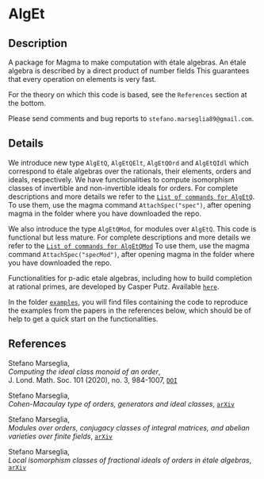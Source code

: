 # AlgEt

Description
--

A package for Magma to make computation with étale algebras.
An étale algebra is described by a direct product of number fields
This guarantees that every operation on elements is very fast.

For the theory on which this code is based, see the `References` section at the bottom.

Please send comments and bug reports to `stefano.marseglia89@gmail.com`.

Details
--

We introduce new type `AlgEtQ`, `AlgEtQElt`, `AlgEtQOrd` and `AlgEtQIdl` which correspond to étale algebras over the rationals, their elements, orders and ideals, respectively.
We have functionalities to compute isomorphism classes of invertible and non-invertible ideals for orders.
For complete descriptions and more details we refer to the [`List of commands for AlgEtQ`](https://github.com/stmar89/AlgEt/blob/main/doc/ListOfCommandsAlgEtQ.md).
To use them, use the magma command `AttachSpec("spec")`, after opening magma in the folder where you have downloaded the repo.

We also introduce the type `AlgEtQMod`, for modules over `AlgEtQ`. This code is functional but less mature.
For complete descriptions and more details we refer to the [`List of commands for AlgEtQMod`](https://github.com/stmar89/AlgEt/blob/main/doc/ListOfCommandsAlgEtQMod.md)
To use them, use the magma command `AttachSpec("specMod")`, after opening magma in the folder where you have downloaded the repo.

Functionalities for p-adic etale algebras, including how to build completion at rational primes, are developed by Casper Putz. Available [`here`](https://github.com/CPutz/etale-algebra-family).

In the folder [`examples`](https://github.com/stmar89/AlgEt/blob/main/examples), you will find files containing the code to reproduce the examples from the papers in the references below, which should be of help to get a quick start on the functionalities.

<!---
In the file [`examples.txt`](https://github.com/stmar89/PolsAbVarFpCanLift/blob/main/doc/examples.txt) there is the code to see how to use the main functions of the package.
-->

References
--

Stefano Marseglia,<br>
*Computing the ideal class monoid of an order*,<br>
J. Lond. Math. Soc. 101 (2020), no. 3, 984-1007, [`DOI`](https://doi.org/10.1112/jlms.12294)

Stefano Marseglia,<br>
*Cohen-Macaulay type of orders, generators and ideal classes*, [`arXiv`](https://arxiv.org/abs/2206.03758)

Stefano Marseglia,<br>
*Modules over orders, conjugacy classes of integral matrices, and abelian varieties over finite fields*, [`arXiv`](https://arxiv.org/abs/2208.05409)

Stefano Marseglia,<br>
*Local isomorphism classes of fractional ideals of orders in étale algebras*, [`arXiv`](https://arxiv.org/abs/2311.18571)
